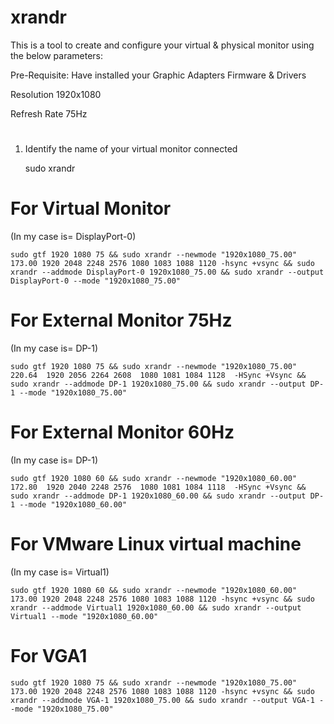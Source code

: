 # xrandr
This is a tool to create and configure your virtual & physical monitor using the below parameters:

Pre-Requisite: Have installed your Graphic Adapters Firmware & Drivers


Resolution
    1920x1080 
    
Refresh Rate
    75Hz 
#
#
#
1. Identify the name of your virtual monitor connected

    sudo xrandr
#
#
#
# For Virtual Monitor 

(In my case is= DisplayPort-0)

    sudo gtf 1920 1080 75 && sudo xrandr --newmode "1920x1080_75.00" 173.00 1920 2048 2248 2576 1080 1083 1088 1120 -hsync +vsync && sudo xrandr --addmode DisplayPort-0 1920x1080_75.00 && sudo xrandr --output DisplayPort-0 --mode "1920x1080_75.00"
#
#
# For External Monitor 75Hz
(In my case is= DP-1)

    sudo gtf 1920 1080 75 && sudo xrandr --newmode "1920x1080_75.00"  220.64  1920 2056 2264 2608  1080 1081 1084 1128  -HSync +Vsync && sudo xrandr --addmode DP-1 1920x1080_75.00 && sudo xrandr --output DP-1 --mode "1920x1080_75.00"
    
# For External Monitor 60Hz
(In my case is= DP-1)

    sudo gtf 1920 1080 60 && sudo xrandr --newmode "1920x1080_60.00"  172.80  1920 2040 2248 2576  1080 1081 1084 1118  -HSync +Vsync && sudo xrandr --addmode DP-1 1920x1080_60.00 && sudo xrandr --output DP-1 --mode "1920x1080_60.00"    
    
    
# For VMware Linux virtual machine
(In my case is= Virtual1)

    sudo gtf 1920 1080 60 && sudo xrandr --newmode "1920x1080_60.00" 173.00 1920 2048 2248 2576 1080 1083 1088 1120 -hsync +vsync && sudo xrandr --addmode Virtual1 1920x1080_60.00 && sudo xrandr --output Virtual1 --mode "1920x1080_60.00"

# For VGA1

    sudo gtf 1920 1080 75 && sudo xrandr --newmode "1920x1080_75.00" 173.00 1920 2048 2248 2576 1080 1083 1088 1120 -hsync +vsync && sudo xrandr --addmode VGA-1 1920x1080_75.00 && sudo xrandr --output VGA-1 --mode "1920x1080_75.00"
